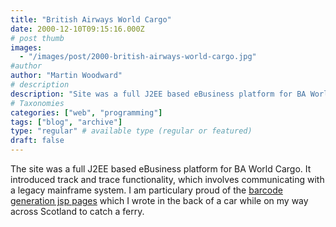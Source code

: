 ```yaml
---
title: "British Airways World Cargo"
date: 2000-12-10T09:15:16.000Z
# post thumb
images:
  - "/images/post/2000-british-airways-world-cargo.jpg"
#author
author: "Martin Woodward"
# description
description: "Site was a full J2EE based eBusiness platform for BA World Cargo."
# Taxonomies
categories: ["web", "programming"]
tags: ["blog", "archive"]
type: "regular" # available type (regular or featured)
draft: false
---
```

The site was a full J2EE based eBusiness platform for BA World Cargo. It introduced track and trace functionality, which involves communicating with a legacy mainframe system. I am particulary proud of the [barcode generation jsp pages](http://www.baworldcargo.com/barcode/index.jsp) which I wrote in the back of a car while on my way across Scotland to catch a ferry.